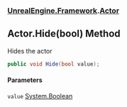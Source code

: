 ### [UnrealEngine.Framework](UnrealEngine_Framework.md 'UnrealEngine.Framework').[Actor](Actor.md 'UnrealEngine.Framework.Actor')
## Actor.Hide(bool) Method
Hides the actor  
```csharp
public void Hide(bool value);
```
#### Parameters
<a name='UnrealEngine_Framework_Actor_Hide(bool)_value'></a>
`value` [System.Boolean](https://docs.microsoft.com/en-us/dotnet/api/System.Boolean 'System.Boolean')  
  
